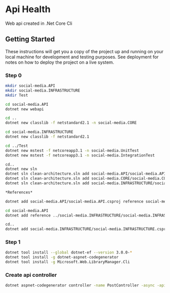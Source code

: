 # Api Health

Web api created in .Net Core Cli

## Getting Started

These instructions will get you a copy of the project up and running on your local machine for development and testing purposes. See deployment for notes on how to deploy the project on a live system.

### Step 0

```bash
mkdir social-media.API
mkdir social-media.INFRASTRUCTURE
mkdir Test

cd social-media.API
dotnet new webapi

cd ..
dotnet new classlib -f netstandard2.1 -n social-media.CORE

cd social-media.INFRASTRUCTURE
dotnet new classlib -f netstandard2.1

cd ../Test
dotnet new mstest -f netcoreapp3.1 -n social-media.UnitTest
dotnet new mstest -f netcoreapp3.1 -n social-media.IntegrationTest

cd..
dotnet new sln
dotnet sln clean-architecture.sln add social-media.API/social-media.API.csproj
dotnet sln clean-architecture.sln add social-media.CORE/social-media.CORE.csproj
dotnet sln clean-architecture.sln add social-media.INFRASTRUCTURE/social-media.INFRASTRUCTURE.csproj

*References*

dotnet add social-media.API/social-media.API.csproj reference social-media.CORE/social-media.CORE.csproj

cd social-media.API
dotnet add reference ../social-media.INFRASTRUCTURE/social-media.INFRASTRUCTURE.csproj

cd..
dotnet add social-media.INFRASTRUCTURE/social-media.INFRASTRUCTURE.csproj reference social-media.CORE/social-media.CORE.csproj
```

 ### Step 1

```bash
dotnet tool install --global dotnet-ef --version 3.0.0-*
dotnet tool install -g dotnet-aspnet-codegenerator
dotnet tool install -g Microsoft.Web.LibraryManager.Cli
```

<!--
### Step 2

```bash
dotnet add package Microsoft.EntityFrameworkCore.Design
dotnet add package Microsoft.VisualStudio.Web.CodeGeneration.Design
dotnet add package Microsoft.EntityFrameworkCore.SqlServer
dotnet add package Microsoft.EntityFrameworkCore.SqlServer.Design
dotnet add package Microsoft.EntityFrameworkCore.Tools

dotnet add package Microsoft.Extensions.DependencyInjection --version 3.1.3
``` -->

### Create api controller

```bash
dotnet aspnet-codegenerator controller -name PostController -async -api -outDir Controllers
```
<!-- 
### libman install CORSClient
```bash
libman install jquery@3.2.1 --provider cdnjs --destination wwwroot/scripts/jquery --files jquery.min.js
```

### Building and running

To create an optimised version of the app:

* **Health.API**
```bash
dotnet watch run
```

* **CORSClient**
```bash
dotnet watch run
```

## Authors

* **Ernesto Vargas** - *Initial work* - [AkiraGothick](https://github.com/akiragothick)

## License

This project is licensed under the MIT License - see the [LICENSE.md](LICENSE.md) file for details -->